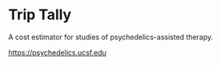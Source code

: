 # Trip Tally

A cost estimator for studies of psychedelics-assisted therapy.

https://psychedelics.ucsf.edu
